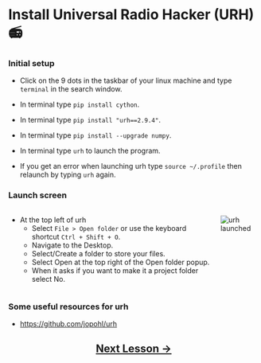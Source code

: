 # Install Universal Radio Hacker (URH) 📻

### Initial setup   

- Click on the 9 dots in the taskbar of your linux machine and type `terminal` in the search window.

- In terminal type `pip install cython`. 
  
- In terminal type `pip install "urh==2.9.4"`.
<!-- ensure pyqt5 version 5.14.1 is installed. The newest version is failing on the build wheel -->

- In terminal type `pip install --upgrade numpy`.

- In terminal type `urh` to launch the program.

- If you get an error when launching urh type `source ~/.profile` then relaunch by typing `urh` again.

### Launch screen

<div class="columns">
<div class="column">

- At the top left of urh 
    - Select `File > Open folder` or use the keyboard shortcut `Ctrl + Shift + O`.
    - Navigate to the Desktop.
    - Select/Create a folder to store your files.
    - Select Open at the top right of the Open folder popup.
    - When it asks if you want to make it a project folder select No.

</div>
<div class="column">

![urh launched](https://github.com/python-can-define-radio/sdr-course/blob/main/classroom_activities/Ch03_Analyzing_Signals_URH/Images/urh_screenshot.png?raw=true)  

</div>
</div>

### Some useful resources for urh <!-- pandoc-exclude-line --> 

- https://github.com/jopohl/urh  <!-- pandoc-exclude-line --> 

## <p align="center">[Next Lesson &rarr;](https://github.com/python-can-define-radio/sdr-course/blob/main/classroom_activities/Ch03_Analyzing_Signals_URH/020_Modulation.md)</p> <!-- pandoc-exclude-line --> 
  

